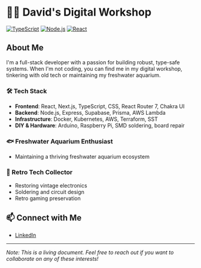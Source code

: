 # 👨‍💻 David's Digital Workshop

[![TypeScript](https://img.shields.io/badge/TypeScript-3178C6?style=for-the-badge&logo=typescript&logoColor=white)](https://www.typescriptlang.org/)
[![Node.js](https://img.shields.io/badge/Node.js-339933?style=for-the-badge&logo=node.js&logoColor=white)](https://nodejs.org/)
[![React](https://img.shields.io/badge/React-61DAFB?style=for-the-badge&logo=react&logoColor=black)](https://reactjs.org/)

## About Me

I'm a full-stack developer with a passion for building robust, type-safe systems. When I'm not coding, you can find me in my digital workshop, tinkering with old tech or maintaining my freshwater aquarium.

### 🛠️ Tech Stack
- **Frontend**: React, Next.js, TypeScript, CSS, React Router 7, Chakra UI
- **Backend**: Node.js, Express, Supabase, Prisma, AWS Lambda
- **Infrastructure**: Docker, Kubernetes, AWS, Terraform, SST
- **DIY & Hardware**: Arduino, Raspberry Pi, SMD soldering, board repair

### 🐟 Freshwater Aquarium Enthusiast
- Maintaining a thriving freshwater aquarium ecosystem

### 🔧 Retro Tech Collector
- Restoring vintage electronics
- Soldering and circuit design
- Retro gaming preservation


## 📫 Connect with Me
- [LinkedIn](https://linkedin.com/in/emanueldavid137)

---

*Note: This is a living document. Feel free to reach out if you want to collaborate on any of these interests!*
